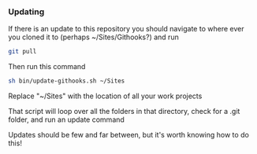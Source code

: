 ### Updating

If there is an update to this repository you should navigate to where ever you cloned it to (perhaps ~/Sites/Githooks?) and run

```bash
git pull
```

Then run this command

```bash
sh bin/update-githooks.sh ~/Sites
```

Replace "~/Sites" with the location of all your work projects

That script will loop over all the folders in that directory, check for a .git folder, and run an update command

Updates should be few and far between, but it's worth knowing how to do this!
